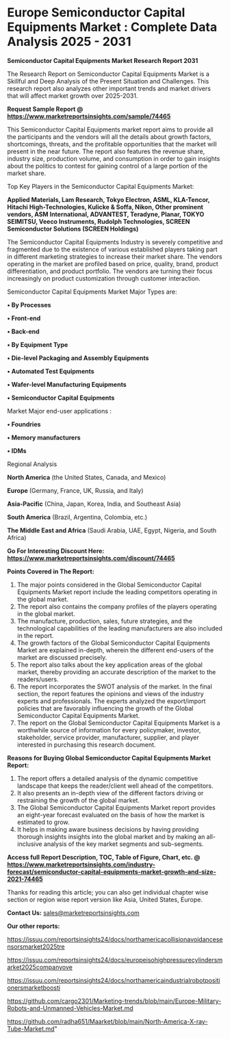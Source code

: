 # Europe Semiconductor Capital Equipments Market : Complete Data Analysis 2025 - 2031

<strong>Semiconductor Capital Equipments Market Research Report 2031</strong>

The Research Report on Semiconductor Capital Equipments Market is a Skillful and Deep Analysis of the Present Situation and Challenges. This research report also analyzes other important trends and market drivers that will affect market growth over 2025-2031.

<strong>Request Sample Report @ <a href=https://www.marketreportsinsights.com/sample/74465>https://www.marketreportsinsights.com/sample/74465</a></strong>

This Semiconductor Capital Equipments market report aims to provide all the participants and the vendors will all the details about growth factors, shortcomings, threats, and the profitable opportunities that the market will present in the near future. The report also features the revenue share, industry size, production volume, and consumption in order to gain insights about the politics to contest for gaining control of a large portion of the market share.

Top Key Players in the Semiconductor Capital Equipments Market:

<strong>Applied Materials, Lam Research, Tokyo Electron, ASML, KLA-Tencor, Hitachi High-Technologies, Kulicke & Soffa, Nikon, Other prominent vendors, ASM International, ADVANTEST, Teradyne, Planar, TOKYO SEIMITSU, Veeco Instruments, Rudolph Technologies, SCREEN Semiconductor Solutions (SCREEN Holdings)</strong>

The Semiconductor Capital Equipments Industry is severely competitive and fragmented due to the existence of various established players taking part in different marketing strategies to increase their market share. The vendors operating in the market are profiled based on price, quality, brand, product differentiation, and product portfolio. The vendors are turning their focus increasingly on product customization through customer interaction.

Semiconductor Capital Equipments Market Major Types are:

<strong>• By Processes

• Front-end

• Back-end

• By Equipment Type

• Die-level Packaging and Assembly Equipments

• Automated Test Equipments

• Wafer-level Manufacturing Equipments

• Semiconductor Capital Equipments</strong>

Market Major end-user applications :

<strong>• Foundries

• Memory manufacturers

• IDMs</strong>

Regional Analysis

</u><strong><b>North America</b></strong> (the United States, Canada, and Mexico)

<strong><b>Europe </b></strong>(Germany, France, UK, Russia, and Italy)

<strong><b>Asia-Pacific</b></strong> (China, Japan, Korea, India, and Southeast Asia)

<strong><b>South America</b></strong> (Brazil, Argentina, Colombia, etc.)

<strong><b>The Middle East and Africa</b></strong> (Saudi Arabia, UAE, Egypt, Nigeria, and South Africa)

<strong>Go For Interesting Discount Here: <a href=https://www.marketreportsinsights.com/discount/74465>https://www.marketreportsinsights.com/discount/74465</a></strong>

<strong>Points Covered in The Report:</strong>
<ol>
  <li>The major points considered in the Global Semiconductor Capital Equipments Market report include the leading competitors operating in the global market.</li>
  <li>The report also contains the company profiles of the players operating in the global market.</li>
  <li>The manufacture, production, sales, future strategies, and the technological capabilities of the leading manufacturers are also included in the report.</li>
  <li>The growth factors of the Global Semiconductor Capital Equipments Market are explained in-depth, wherein the different end-users of the market are discussed precisely.</li>
  <li>The report also talks about the key application areas of the global market, thereby providing an accurate description of the market to the readers/users.</li>
  <li>The report incorporates the SWOT analysis of the market. In the final section, the report features the opinions and views of the industry experts and professionals. The experts analyzed the export/import policies that are favorably influencing the growth of the Global Semiconductor Capital Equipments Market.</li>
  <li>The report on the Global Semiconductor Capital Equipments Market is a worthwhile source of information for every policymaker, investor, stakeholder, service provider, manufacturer, supplier, and player interested in purchasing this research document.</li>
</ol>
<strong>Reasons for Buying Global Semiconductor Capital Equipments Market Report:</strong>

<ol>
  <li>The report offers a detailed analysis of the dynamic competitive landscape that keeps the reader/client well ahead of the competitors.</li>
  <li>It also presents an in-depth view of the different factors driving or restraining the growth of the global market.</li>
  <li>The Global Semiconductor Capital Equipments Market report provides an eight-year forecast evaluated on the basis of how the market is estimated to grow.</li>
  <li>It helps in making aware business decisions by having providing thorough insights insights into the global market and by making an all-inclusive analysis of the key market segments and sub-segments.</li>
</ol>
<strong>Access full Report Description, TOC, Table of Figure, Chart, etc. @ <a href=https://www.marketreportsinsights.com/industry-forecast/semiconductor-capital-equipments-market-growth-and-size-2021-74465>https://www.marketreportsinsights.com/industry-forecast/semiconductor-capital-equipments-market-growth-and-size-2021-74465</a></strong>


Thanks for reading this article; you can also get individual chapter wise section or region wise report version like Asia, United States, Europe.

<strong>Contact Us:</strong>
sales@marketreportsinsights.com

<strong>Our other reports:</strong>

<a href=https://issuu.com/reportsinsights24/docs/northamericacollisionavoidancesensorsmarket2025tre>https://issuu.com/reportsinsights24/docs/northamericacollisionavoidancesensorsmarket2025tre</a>

<a href=https://issuu.com/reportsinsights24/docs/europeisohighpressurecylindersmarket2025companyove>https://issuu.com/reportsinsights24/docs/europeisohighpressurecylindersmarket2025companyove</a>

<a href=https://issuu.com/reportsinsights24/docs/northamericaindustrialrobotpositionersmarketboosti>https://issuu.com/reportsinsights24/docs/northamericaindustrialrobotpositionersmarketboosti</a>

<a href=https://github.com/cargo2301/Marketing-trends/blob/main/Europe-Military-Robots-and-Unmanned-Vehicles-Market.md>https://github.com/cargo2301/Marketing-trends/blob/main/Europe-Military-Robots-and-Unmanned-Vehicles-Market.md</a>

<a href=https://github.com/radha651/Maarket/blob/main/North-America-X-ray-Tube-Market.md>https://github.com/radha651/Maarket/blob/main/North-America-X-ray-Tube-Market.md</a>"
